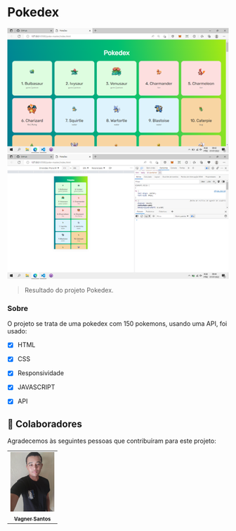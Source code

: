 # Pokedex



<img src="./assets/result.png" alt="result 01">
<img src="./assets/result2.png" alt="result 02">

> Resultado do projeto Pokedex.

### Sobre

O projeto se trata de uma pokedex com 150 pokemons, usando uma API, foi usado:

- [x] HTML
- [x] CSS
- [x] Responsividade
- [x] JAVASCRIPT
- [x] API




## 🤝 Colaboradores

Agradecemos às seguintes pessoas que contribuíram para este projeto:

<table>
  <tr>
    <td align="center">
      <a href="#">
        <img src="./assets/vagner.jpg" width="100px;" alt="Foto do Vagner"/><br>
        <sub>
          <b>Vagner Santos</b>
        </sub>
      </a>
    </td>
  </tr>
</table>


